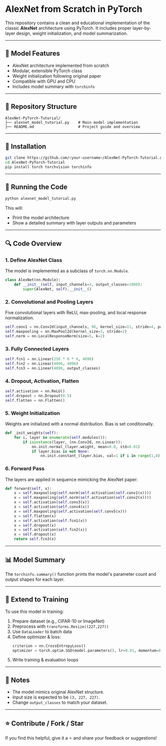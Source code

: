 
# AlexNet from Scratch in PyTorch

This repository contains a clean and educational implementation of the classic **AlexNet** architecture using PyTorch. It includes proper layer-by-layer design, weight initialization, and model summarization.

---

## 🧠 Model Features

- AlexNet architecture implemented from scratch
- Modular, extensible PyTorch class
- Weight initialization following original paper
- Compatible with GPU and CPU
- Includes model summary with `torchinfo`

---

## 📁 Repository Structure

```
AlexNet-PyTorch-Tutorial/
├── alexnet_model_tutorial.py    # Main model implementation
├── README.md                    # Project guide and overview
```

---

## 🧰 Installation

```bash
git clone https://github.com/<your-username>/AlexNet-PyTorch-Tutorial.git
cd AlexNet-PyTorch-Tutorial
pip install torch torchvision torchinfo
```

---

## 🚀 Running the Code

```bash
python alexnet_model_tutorial.py
```

This will:
- Print the model architecture
- Show a detailed summary with layer outputs and parameters

---

## 🔍 Code Overview

### 1. Define AlexNet Class
The model is implemented as a subclass of `torch.nn.Module`.

```python
class AlexNet(nn.Module):
    def __init__(self, input_channels=3, output_classes=1000):
        super(AlexNet, self).__init__()
```

### 2. Convolutional and Pooling Layers
Five convolutional layers with ReLU, max-pooling, and local response normalization.

```python
self.conv1 = nn.Conv2d(input_channels, 96, kernel_size=11, stride=4, padding=0)
self.maxpooling = nn.MaxPool2d(kernel_size=3, stride=2)
self.norm = nn.LocalResponseNorm(size=5, k=2)
```

### 3. Fully Connected Layers

```python
self.fcn1 = nn.Linear(256 * 6 * 6, 4096)
self.fcn2 = nn.Linear(4096, 4096)
self.fcn3 = nn.Linear(4096, output_classes)
```

### 4. Dropout, Activation, Flatten
```python
self.activation = nn.ReLU()
self.dropout = nn.Dropout(0.5)
self.flatten = nn.Flatten()
```

### 5. Weight Initialization
Weights are initialized with a normal distribution. Bias is set conditionally.
```python
def _init_weights(self):
    for i, layer in enumerate(self.modules()):
        if isinstance(layer, (nn.Conv2d, nn.Linear)):
            nn.init.normal_(layer.weight, mean=0.0, std=0.01)
            if layer.bias is not None:
                nn.init.constant_(layer.bias, val=1 if i in range(1,8) else 0)
```

### 6. Forward Pass
The layers are applied in sequence mimicking the AlexNet paper:
```python
def forward(self, x):
    x = self.maxpooling(self.norm(self.activation(self.conv1(x))))
    x = self.maxpooling(self.norm(self.activation(self.conv2(x))))
    x = self.activation(self.conv3(x))
    x = self.activation(self.conv4(x))
    x = self.maxpooling(self.activation(self.conv5(x)))
    x = self.flatten(x)
    x = self.activation(self.fcn1(x))
    x = self.dropout(x)
    x = self.activation(self.fcn2(x))
    x = self.dropout(x)
    return self.fcn3(x)
```

---

## 📊 Model Summary
The `torchinfo.summary()` function prints the model's parameter count and output shapes for each layer.

---

## 🧪 Extend to Training
To use this model in training:

1. Prepare dataset (e.g., CIFAR-10 or ImageNet)
2. Preprocess with `transforms.Resize((227,227))`
3. Use `DataLoader` to batch data
4. Define optimizer & loss:
   ```python
   criterion = nn.CrossEntropyLoss()
   optimizer = torch.optim.SGD(model.parameters(), lr=0.01, momentum=0.9)
   ```
5. Write training & evaluation loops

---

## 📌 Notes
- The model mimics original AlexNet structure.
- Input size is expected to be `(3, 227, 227)`.
- Change `output_classes` to match your dataset.

---

## ⭐ Contribute / Fork / Star
If you find this helpful, give it a ⭐ and share your feedback or suggestions!
